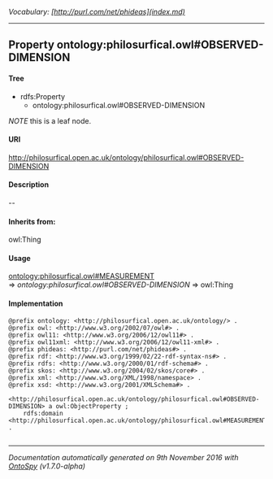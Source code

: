 _Vocabulary: [http://purl.com/net/phideas](index.md)_ 

---	
	




    


## Property ontology:philosurfical.owl#OBSERVED-DIMENSION


#### Tree

* rdfs:Property
    * ontology:philosurfical.owl#OBSERVED-DIMENSION





*NOTE* this is a leaf node.


#### URI
http://philosurfical.open.ac.uk/ontology/philosurfical.owl#OBSERVED-DIMENSION

#### Description
--


#### Inherits from:
owl:Thing



#### Usage


[ontology:philosurfical.owl#MEASUREMENT](class-ontologyphilosurficalowlmeasurement.md) 
=&gt;&nbsp;_ontology:philosurfical.owl#OBSERVED-DIMENSION_&nbsp;=&gt;&nbsp;owl:Thing

#### Implementation
```
@prefix ontology: <http://philosurfical.open.ac.uk/ontology/> .
@prefix owl: <http://www.w3.org/2002/07/owl#> .
@prefix owl11: <http://www.w3.org/2006/12/owl11#> .
@prefix owl11xml: <http://www.w3.org/2006/12/owl11-xml#> .
@prefix phideas: <http://purl.com/net/phideas#> .
@prefix rdf: <http://www.w3.org/1999/02/22-rdf-syntax-ns#> .
@prefix rdfs: <http://www.w3.org/2000/01/rdf-schema#> .
@prefix skos: <http://www.w3.org/2004/02/skos/core#> .
@prefix xml: <http://www.w3.org/XML/1998/namespace> .
@prefix xsd: <http://www.w3.org/2001/XMLSchema#> .

<http://philosurfical.open.ac.uk/ontology/philosurfical.owl#OBSERVED-DIMENSION> a owl:ObjectProperty ;
    rdfs:domain <http://philosurfical.open.ac.uk/ontology/philosurfical.owl#MEASUREMENT> .


```










---

_Documentation automatically generated on 9th November 2016 with [OntoSpy](http://ontospy.readthedocs.org/ "Open") (v1.7.0-alpha)_